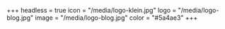 +++
headless = true
icon = "/media/logo-klein.jpg"
logo = "/media/logo-blog.jpg"
image = "/media/logo-blog.jpg"
color = "#5a4ae3"
+++
